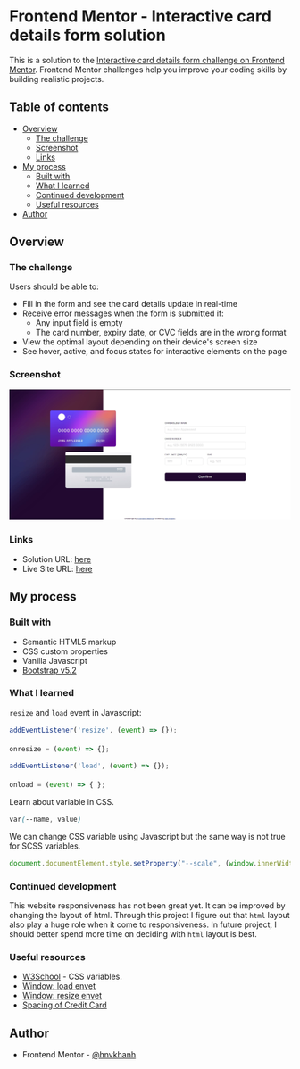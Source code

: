 # Frontend Mentor - Interactive card details form solution

This is a solution to the [Interactive card details form challenge on Frontend Mentor](https://www.frontendmentor.io/challenges/interactive-card-details-form-XpS8cKZDWw). Frontend Mentor challenges help you improve your coding skills by building realistic projects. 

## Table of contents

- [Overview](#overview)
  - [The challenge](#the-challenge)
  - [Screenshot](#screenshot)
  - [Links](#links)
- [My process](#my-process)
  - [Built with](#built-with)
  - [What I learned](#what-i-learned)
  - [Continued development](#continued-development)
  - [Useful resources](#useful-resources)
- [Author](#author)

## Overview

### The challenge

Users should be able to:

- Fill in the form and see the card details update in real-time
- Receive error messages when the form is submitted if:
  - Any input field is empty
  - The card number, expiry date, or CVC fields are in the wrong format
- View the optimal layout depending on their device's screen size
- See hover, active, and focus states for interactive elements on the page

### Screenshot

![](./screenshot-destop.jpg)

### Links

- Solution URL: [here](https://www.frontendmentor.io/solutions/interactive-card-details-bootstrap-v52-scss-NOQJWBHZXM)
- Live Site URL: [here](https://hnvkhanh.github.io/interactive-card-details-form-main/)

## My process

### Built with

- Semantic HTML5 markup
- CSS custom properties
- Vanilla Javascript
- [Bootstrap v5.2](https://getbootstrap.com/docs/5.2/getting-started/introduction/)


### What I learned

`resize` and `load` event in Javascript:

```js
addEventListener('resize', (event) => {});

onresize = (event) => {};
```

```js
addEventListener('load', (event) => {});

onload = (event) => { };

```
Learn about variable in CSS.
```css
var(--name, value)
```
We can change CSS variable using Javascript but the same way is not true for SCSS variables.
```js
document.documentElement.style.setProperty("--scale", (window.innerWidth/1536));
```

### Continued development

This website responsiveness has not been great yet. It can be improved by changing the layout of html. Through this project I figure out that `html` layout also play a huge role when it come to responsiveness. In future project, I should better spend more time on deciding with `html` layout is best.

### Useful resources

- [W3School](https://www.w3schools.com/css/css3_variables.asp) - CSS variables.
- [Window: load envet](https://developer.mozilla.org/en-US/docs/Web/API/Window/load_event)
- [Window: resize envet](https://developer.mozilla.org/en-US/docs/Web/API/Window/resize_event) 
- [Spacing of Credit Card](https://w3programmings.com/how-to-add-letter-spacing-after-every-4-digits-of-credit-card-in-html-using-javascript/)


## Author

- Frontend Mentor - [@hnvkhanh](https://www.frontendmentor.io/profile/hnvkhanh)

